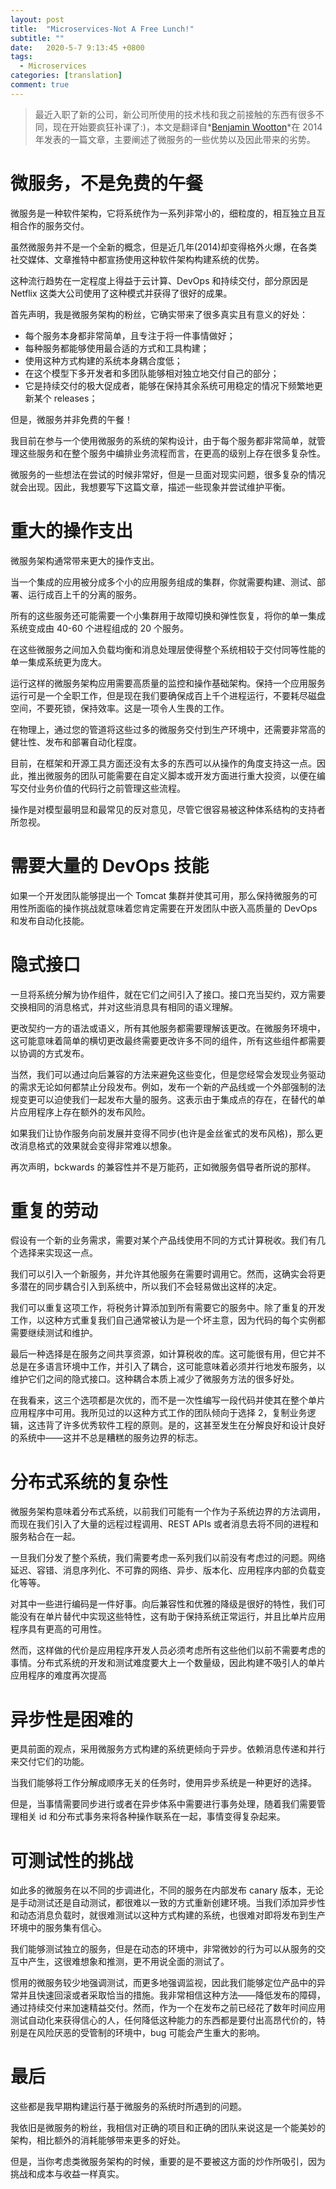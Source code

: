 ```yaml
---
layout: post
title:  "Microservices-Not A Free Lunch!"
subtitle: ""
date:   2020-5-7 9:13:45 +0800
tags:
  - Microservices
categories: [translation]
comment: true
---
```


> 最近入职了新的公司，新公司所使用的技术栈和我之前接触的东西有很多不同，现在开始要疯狂补课了:)，本文是翻译自*[Benjamin Wootton](https://twitter.com/benjaminwootton)*在 2014 年发表的一篇文章，主要阐述了微服务的一些优势以及因此带来的劣势。
<!-- more -->
# 微服务，不是免费的午餐

微服务是一种软件架构，它将系统作为一系列非常小的，细粒度的，相互独立且互相合作的服务交付。

虽然微服务并不是一个全新的概念，但是近几年(2014)却变得格外火爆，在各类社交媒体、文章推特中都宣扬使用这种软件架构构建系统的优势。

这种流行趋势在一定程度上得益于云计算、DevOps 和持续交付，部分原因是 Netflix 这类大公司使用了这种模式并获得了很好的成果。

首先声明，我是微服务架构的粉丝，它确实带来了很多真实且有意义的好处：

- 每个服务本身都非常简单，且专注于将一件事情做好；
- 每种服务都能够使用最合适的方式和工具构建；
- 使用这种方式构建的系统本身耦合度低；
- 在这个模型下多开发者和多团队能够相对独立地交付自己的部分；
- 它是持续交付的极大促成者，能够在保持其余系统可用稳定的情况下频繁地更新某个 releases；

但是，微服务并非免费的午餐！

我目前在参与一个使用微服务的系统的架构设计，由于每个服务都非常简单，就管理这些服务和在整个服务中编排业务流程而言，在更高的级别上存在很多复杂性。

微服务的一些想法在尝试的时候非常好，但是一旦面对现实问题，很多复杂的情况就会出现。因此，我想要写下这篇文章，描述一些现象并尝试维护平衡。

# 重大的操作支出

微服务架构通常带来更大的操作支出。

当一个集成的应用被分成多个小的应用服务组成的集群，你就需要构建、测试、部署、运行成百上千的分离的服务。

所有的这些服务还可能需要一个小集群用于故障切换和弹性恢复，将你的单一集成系统变成由 40-60 个进程组成的 20 个服务。

在这些微服务之间加入负载均衡和消息处理层使得整个系统相较于交付同等性能的单一集成系统更为庞大。

运行这样的微服务架构应用需要高质量的监控和操作基础架构。保持一个应用服务运行可是一个全职工作，但是现在我们要确保成百上千个进程运行，不要耗尽磁盘空间，不要死锁，保持效率。这是一项令人生畏的工作。

在物理上，通过您的管道将这些过多的微服务交付到生产环境中，还需要非常高的健壮性、发布和部署自动化程度。

目前，在框架和开源工具方面还没有太多的东西可以从操作的角度支持这一点。因此，推出微服务的团队可能需要在自定义脚本或开发方面进行重大投资，以便在编写交付业务价值的代码行之前管理这些流程。

操作是对模型最明显和最常见的反对意见，尽管它很容易被这种体系结构的支持者所忽视。

# 需要大量的 DevOps 技能

如果一个开发团队能够提出一个 Tomcat 集群并使其可用，那么保持微服务的可用性所面临的操作挑战就意味着您肯定需要在开发团队中嵌入高质量的 DevOps 和发布自动化技能。

# 隐式接口

一旦将系统分解为协作组件，就在它们之间引入了接口。接口充当契约，双方需要交换相同的消息格式，并对这些消息具有相同的语义理解。

更改契约一方的语法或语义，所有其他服务都需要理解该更改。在微服务环境中，这可能意味着简单的横切更改最终需要更改许多不同的组件，所有这些组件都需要以协调的方式发布。

当然，我们可以通过向后兼容的方法来避免这些变化，但是您经常会发现业务驱动的需求无论如何都禁止分段发布。例如，发布一个新的产品线或一个外部强制的法规变更可以迫使我们一起发布大量的服务。这表示由于集成点的存在，在替代的单片应用程序上存在额外的发布风险。

如果我们让协作服务向前发展并变得不同步(也许是金丝雀式的发布风格)，那么更改消息格式的效果就会变得非常难以想象。

再次声明，bckwards 的兼容性并不是万能药，正如微服务倡导者所说的那样。

# 重复的劳动

假设有一个新的业务需求，需要对某个产品线使用不同的方式计算税收。我们有几个选择来实现这一点。

我们可以引入一个新服务，并允许其他服务在需要时调用它。然而，这确实会将更多潜在的同步耦合引入到系统中，所以我们不会轻易做出这样的决定。

我们可以重复这项工作，将税务计算添加到所有需要它的服务中。除了重复的开发工作，以这种方式重复我们自己通常被认为是一个坏主意，因为代码的每个实例都需要继续测试和维护。

最后一种选择是在服务之间共享资源，如计算税收的库。这可能很有用，但它并不总是在多语言环境中工作，并引入了耦合，这可能意味着必须并行地发布服务，以维护它们之间的隐式接口。这种耦合本质上减少了微服务方法的很多好处。

在我看来，这三个选项都是次优的，而不是一次性编写一段代码并使其在整个单片应用程序中可用。我所见过的以这种方式工作的团队倾向于选择 2，复制业务逻辑，这违背了许多优秀软件工程的原则。是的，这甚至发生在分解良好和设计良好的系统中——这并不总是糟糕的服务边界的标志。

# 分布式系统的复杂性

微服务架构意味着分布式系统，以前我们可能有一个作为子系统边界的方法调用，而现在我们引入了大量的远程过程调用、REST APIs 或者消息去将不同的进程和服务粘合在一起。

一旦我们分发了整个系统，我们需要考虑一系列我们以前没有考虑过的问题。网络延迟、容错、消息序列化、不可靠的网络、异步、版本化、应用程序内部的负载变化等等。

对其中一些进行编码是一件好事。向后兼容性和优雅的降级是很好的特性，我们可能没有在单片替代中实现这些特性，这有助于保持系统正常运行，并且比单片应用程序具有更高的可用性。

然而，这样做的代价是应用程序开发人员必须考虑所有这些他们以前不需要考虑的事情。分布式系统的开发和测试难度要大上一个数量级，因此构建不吸引人的单片应用程序的难度再次提高

# 异步性是困难的

更具前面的观点，采用微服务方式构建的系统更倾向于异步。依赖消息传递和并行来交付它们的功能。

当我们能够将工作分解成顺序无关的任务时，使用异步系统是一种更好的选择。

但是，当事情需要同步进行或者在异步体系中需要进行事务处理，随着我们需要管理相关 id 和分布式事务来将各种操作联系在一起，事情变得复杂起来。

# 可测试性的挑战

如此多的微服务在以不同的步调进化，不同的服务在内部发布 canary 版本，无论是手动测试还是自动测试，都很难以一致的方式重新创建环境。当我们添加异步性和动态消息负载时，就很难测试以这种方式构建的系统，也很难对即将发布到生产环境中的服务集有信心。

我们能够测试独立的服务，但是在动态的环境中，非常微妙的行为可以从服务的交互中产生，这很难想象和推测，更不用说全面的测试了。

惯用的微服务较少地强调测试，而更多地强调监视，因此我们能够定位产品中的异常并且快速回滚或者采取恰当的措施。我非常相信这种方法——降低发布的障碍，通过持续交付来加速精益交付。然而，作为一个在发布之前已经花了数年时间应用测试自动化来获得信心的人，任何降低这种能力的东西都是要付出高昂代价的，特别是在风险厌恶的受管制的环境中，bug 可能会产生重大的影响。

# 最后

这些都是我早期构建运行基于微服务的系统时所遇到的问题。

我依旧是微服务的粉丝，我相信对正确的项目和正确的团队来说这是一个能美妙的架构，相比额外的消耗能够带来更多的好处。

但是，当你考虑类微服务架构的时候，重要的是不要被这方面的炒作所吸引，因为挑战和成本与收益一样真实。
